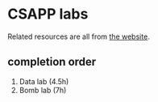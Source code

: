 # CSAPP labs

Related resources are all from [the website](http://csapp.cs.cmu.edu/3e/home.html).

## completion order

1. Data lab (4.5h)
2. Bomb lab (7h)